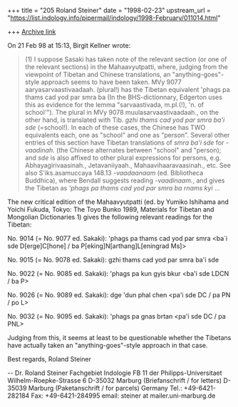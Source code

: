 +++
title = "205 Roland Steiner"
date = "1998-02-23"
upstream_url = "https://list.indology.info/pipermail/indology/1998-February/011014.html"

+++
[Archive link](https://list.indology.info/pipermail/indology/1998-February/011014.html)

On 21 Feb 98 at 15:13, Birgit Kellner wrote:

> (1) I suppose Sasaki has taken note of the relevant section (or one
> of the relevant sections) in the Mahaavyutpatti, where, judging from
> the viewpoint of Tibetan and Chinese translations, an
> "anything-goes"-style approach seems to have been taken. MVy 9077
> aaryasarvaastivaadaah. (plural!) has the Tibetan equivalent 'phags
> pa thams cad yod par smra ba (In the BHS-dictionnary, Edgerton uses
> this as evidence for the lemma "sarvaastivada, m.pl.(!), 'n. of
> school'"). The plural in MVy 9078 muulasarvaastivaadaah., on the
> other hand, is translated with Tib. _gzhi thams cad yod par smra
> ba'i sde_ (=school!). In each of these cases, the Chinese has TWO
> equivalents each, one as "school" and one as "person". Several other
> entries of this section have Tibetan translations of _smra ba'i sde_
> for _-vaadinah._ (the Chinese alternates between "school" and
> "person); and _sde_ is also affixed to other plural expressions for
> persons, e.g. Abhayagirivaasinah., Jetavaniiyaah.,
> Mahaavihaaravaasinah., etc. See also S'iks.asamuccaya 148.13
> _-vaadaanaam_ (ed. Bibliotheca Buddhica), where Bendall suggests
> reading _-vaadinaam._, and gives the Tibetan as _'phags pa thams cad
> yod par smra ba rnams kyi_ ...

The new critical edition of the Mahaavyutpatti (ed. by Yumiko
Ishihama and Yoichi Fukuda, Tokyo: The Toyo Bunko 1989, Materials for
Tibetan and Mongolian Dictionaries 1) gives the following
relevant readings for the Tibetan:

No. 9014 (= No. 9077 ed. Sakaki): 'phags pa thams cad yod par smra
<ba´i sde D[erge]C[hone] / ba P[eking]N[arthang]L[eningrad Ms]>

No. 9015 (= No. 9078 ed. Sakaki): gzhi thams cad yod par smra ba'i
sde

No. 9022 (= No. 9085 ed. Sakaki): 'phags pa kun gyis bkur <ba'i
sde LDCN / ba P>

No. 9026 (= No. 9089 ed. Sakaki): dge 'dun phal chen <pa'i sde DC /
pa PN / po L>

No. 9032 (= No. 9095 ed. Sakaki): 'phags pa gnas brtan <pa'i sde DC /
pa PNL>

Judging from this, it seems at least to be questionable whether the
Tibetans have actually taken an  "anything-goes"-style approach in
that case.

Best regards,
Roland Steiner


--
Dr. Roland Steiner
Fachgebiet Indologie
FB 11 der Philipps-Universitaet
Wilhelm-Roepke-Strasse 6
D-35032 Marburg (Briefanschrift / for letters)
D-35039 Marburg (Paketanschrift / for parcels)
Germany
Tel.: +49-6421-282184
Fax: +49-6421-284995
email: steiner at mailer.uni-marburg.de



